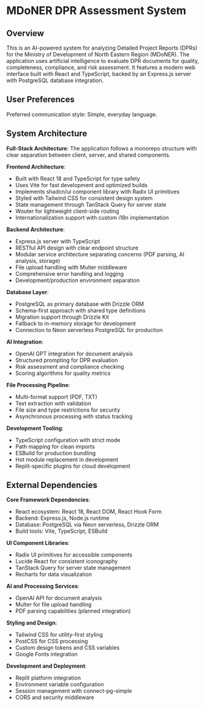 # MDoNER DPR Assessment System

## Overview

This is an AI-powered system for analyzing Detailed Project Reports (DPRs) for the Ministry of Development of North Eastern Region (MDoNER). The application uses artificial intelligence to evaluate DPR documents for quality, completeness, compliance, and risk assessment. It features a modern web interface built with React and TypeScript, backed by an Express.js server with PostgreSQL database integration.

## User Preferences

Preferred communication style: Simple, everyday language.

## System Architecture

**Full-Stack Architecture**: The application follows a monorepo structure with clear separation between client, server, and shared components.

**Frontend Architecture**: 
- Built with React 18 and TypeScript for type safety
- Uses Vite for fast development and optimized builds
- Implements shadcn/ui component library with Radix UI primitives
- Styled with Tailwind CSS for consistent design system
- State management through TanStack Query for server state
- Wouter for lightweight client-side routing
- Internationalization support with custom i18n implementation

**Backend Architecture**:
- Express.js server with TypeScript
- RESTful API design with clear endpoint structure
- Modular service architecture separating concerns (PDF parsing, AI analysis, storage)
- File upload handling with Multer middleware
- Comprehensive error handling and logging
- Development/production environment separation

**Database Layer**:
- PostgreSQL as primary database with Drizzle ORM
- Schema-first approach with shared type definitions
- Migration support through Drizzle Kit
- Fallback to in-memory storage for development
- Connection to Neon serverless PostgreSQL for production

**AI Integration**:
- OpenAI GPT integration for document analysis
- Structured prompting for DPR evaluation
- Risk assessment and compliance checking
- Scoring algorithms for quality metrics

**File Processing Pipeline**:
- Multi-format support (PDF, TXT)
- Text extraction with validation
- File size and type restrictions for security
- Asynchronous processing with status tracking

**Development Tooling**:
- TypeScript configuration with strict mode
- Path mapping for clean imports
- ESBuild for production bundling
- Hot module replacement in development
- Replit-specific plugins for cloud development

## External Dependencies

**Core Framework Dependencies**:
- React ecosystem: React 18, React DOM, React Hook Form
- Backend: Express.js, Node.js runtime
- Database: PostgreSQL via Neon serverless, Drizzle ORM
- Build tools: Vite, TypeScript, ESBuild

**UI Component Libraries**:
- Radix UI primitives for accessible components
- Lucide React for consistent iconography
- TanStack Query for server state management
- Recharts for data visualization

**AI and Processing Services**:
- OpenAI API for document analysis
- Multer for file upload handling
- PDF parsing capabilities (planned integration)

**Styling and Design**:
- Tailwind CSS for utility-first styling
- PostCSS for CSS processing
- Custom design tokens and CSS variables
- Google Fonts integration

**Development and Deployment**:
- Replit platform integration
- Environment variable configuration
- Session management with connect-pg-simple
- CORS and security middleware